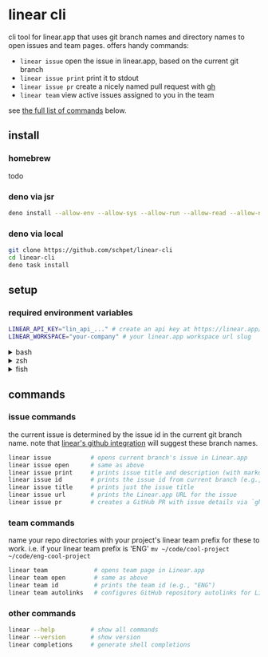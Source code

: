 # linear cli

cli tool for linear.app that uses git branch names and directory names to open
issues and team pages. offers handy commands:

- `linear issue` open the issue in linear.app, based on the current git branch
- `linear issue print` print it to stdout
- `linear issue pr` create a nicely named pull request with
  [gh](https://cli.github.com/)
- `linear team` view active issues assigned to you in the team

see [the full list of commands](#commands) below.

## install

### homebrew

todo

### deno via jsr

```bash
deno install --allow-env --allow-sys --allow-run --allow-read --allow-net -g -n linear jsr:@schpet/linear-cli
```

### deno via local

```bash
git clone https://github.com/schpet/linear-cli
cd linear-cli
deno task install
```

## setup

### required environment variables

```sh
LINEAR_API_KEY="lin_api_..." # create an api key at https://linear.app/settings/api
LINEAR_WORKSPACE="your-company" # your linear.app workspace url slug
```

<details>
<summary>bash</summary>

add to ~/.bashrc:

```sh
export LINEAR_API_KEY="lin_api_..."
export LINEAR_WORKSPACE="your-company"
```

</details>

<details>
<summary>zsh</summary>

add to ~/.zshrc:

```sh
export LINEAR_API_KEY="lin_api_..."
export LINEAR_WORKSPACE="your-company"
```

</details>

<details>
<summary>fish</summary>

run in terminal:

```sh
set -Ux LINEAR_API_KEY "lin_api_..."
set -Ux LINEAR_WORKSPACE "your-company"
```

</details>

## commands

### issue commands

the current issue is determined by the issue id in the current git branch name.
note that
[linear's github integration](https://linear.app/docs/github#branch-format) will
suggest these branch names.

```bash
linear issue           # opens current branch's issue in Linear.app
linear issue open      # same as above
linear issue print     # prints issue title and description (with markdown formatting)
linear issue id        # prints the issue id from current branch (e.g., "ENG-123")
linear issue title     # prints just the issue title
linear issue url       # prints the Linear.app URL for the issue
linear issue pr        # creates a GitHub PR with issue details via `gh pr create`
```

### team commands

name your repo directories with your project's linear team prefix for these to
work. i.e. if your linear team prefix is 'ENG'
`mv ~/code/cool-project ~/code/eng-cool-project`

```bash
linear team             # opens team page in Linear.app
linear team open        # same as above
linear team id          # prints the team id (e.g., "ENG")
linear team autolinks   # configures GitHub repository autolinks for Linear issues
```

### other commands

```bash
linear --help          # show all commands
linear --version       # show version
linear completions     # generate shell completions
```
